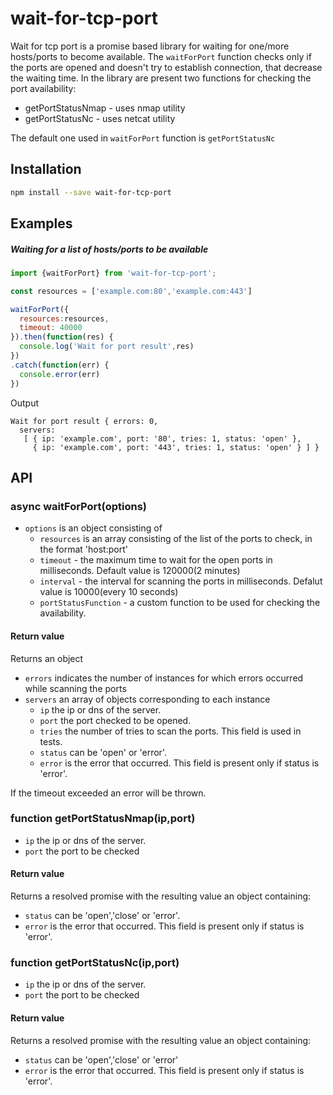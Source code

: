 # wait-for-tcp-port

Wait for tcp port is a promise based library for waiting for one/more hosts/ports to become available. The ```waitForPort``` function checks only if the ports are opened and  doesn't try to establish connection, that decrease the waiting time. In the library are present two functions for checking the port availability: 
  - getPortStatusNmap - uses nmap utility
  - getPortStatusNc - uses netcat utility
  
The default one used in ```waitForPort``` function is ```getPortStatusNc```

## Installation

```bash
npm install --save wait-for-tcp-port
```
## Examples

##### Waiting for a list of hosts/ports to be available

```js
import {waitForPort} from 'wait-for-tcp-port';

const resources = ['example.com:80','example.com:443']

waitForPort({
  resources:resources,
  timeout: 40000
}).then(function(res) {
  console.log('Wait for port result',res)
})
.catch(function(err) {
  console.error(err)
})
```
Output
```
Wait for port result { errors: 0,
  servers: 
   [ { ip: 'example.com', port: '80', tries: 1, status: 'open' },
     { ip: 'example.com', port: '443', tries: 1, status: 'open' } ] }

```
## API
### async waitForPort(options)
 - `options` is an object consisting of
   - `resources` is an array consisting of the list of the ports to check, in the format 'host:port'
   - `timeout` - the maximum time to wait for the open ports in milliseconds. Default value is 120000(2 minutes)
   - `interval` - the interval for scanning the ports in milliseconds. Defalut value is 10000(every 10 seconds)
   - `portStatusFunction` - a custom function to be used for checking the availability.

#### Return value
Returns an object
  - `errors` indicates the number of instances for which errors occurred while scanning the ports
  - `servers` an array of objects corresponding to each instance
    - `ip` the ip or dns of the server.
    - `port` the port checked to be opened.
    - `tries` the number of tries to scan the ports. This field is used in tests.
    - `status` can be 'open' or 'error'.
    - `error`  is the error that occurred. This field is present only if status is 'error'.

If the timeout exceeded an error will be thrown.

### function getPortStatusNmap(ip,port)

 - `ip` the ip or dns of the server.
 - `port` the port to be checked

#### Return value
Returns a resolved promise with the resulting value an object containing:
  - `status` can be 'open','close' or 'error'.
  - `error`  is the error that occurred. This field is present only if status is 'error'.

### function getPortStatusNc(ip,port)

 - `ip` the ip or dns of the server.
 - `port` the port to be checked

#### Return value
Returns a resolved promise with the resulting value an object containing:
  - `status` can be 'open','close' or 'error'
  - `error`  is the error that occurred. This field is present only if status is 'error'.
